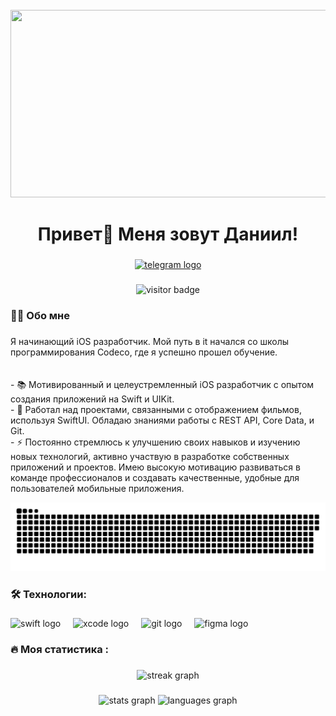 <!---
DaNiIlaIoS/DaNiIlaIoS is a ✨ special ✨ repository because its `README.md` (this file) appears on your GitHub profile.
You can click the Preview link to take a look at your changes.
--->
<br clear="both">

<div align="center">
  <img height="300" width="600" src="https://user-images.githubusercontent.com/74038190/225813708-98b745f2-7d22-48cf-9150-083f1b00d6c9.gif"  />
</div>

###

<h1 align="center">Привет👋 Меня зовут Даниил!</h1>

###

<div align="center">
  <a href="https://t.me/DaNiIllSi" target="_blank">
    <img src="https://img.shields.io/static/v1?message=Telegram&logo=telegram&label=&color=2CA5E0&logoColor=white&labelColor=&style=for-the-badge" height="25" alt="telegram logo"  />
  </a>
</div>

###

<div align="center">
  <img src="https://visitor-badge.laobi.icu/badge?page_id=DaNiIlaIoS" alt="visitor badge"  />
</div>

###

<h3 align="left">👨‍💻 Обо мне</h3>

###

<p align="left">Я начинающий iOS разработчик. Мой путь в it начался со школы программирования Codeco, где я успешно прошел обучение. <br><br> <br>- 📚 Мотивированный и целеустремленный iOS разработчик с опытом создания приложений на Swift и UIKit. <br>- 🔭 Работал над проектами, связанными с отображением фильмов, используя SwiftUI. Обладаю знаниями работы с REST API, Core Data, и Git. <br>- ⚡ Постоянно стремлюсь к улучшению своих навыков и изучению новых технологий, активно участвую в разработке собственных приложений и проектов. Имею высокую мотивацию развиваться в команде профессионалов и создавать качественные, удобные для пользователей мобильные приложения.</p>

<p align="center">
 <img width="600" src="assets/github-snake.svg" alt="snake"/>
</p>

###

<h3 align="left">🛠 Технологии:</h3>

###
<div align="left">
  <img src="https://cdn.jsdelivr.net/gh/devicons/devicon@latest/icons/swift/swift-original.svg" height="40" alt="swift logo"/>
  <img width="12" />
  <img src="https://cdn.jsdelivr.net/gh/devicons/devicon@latest/icons/xcode/xcode-original.svg" height="40" alt="xcode logo"/>        
  <img width="12" />
  <img src="https://cdn.jsdelivr.net/gh/devicons/devicon@latest/icons/git/git-original.svg" height="40" alt="git logo"/>
  <img width="12" />
  <img src="https://cdn.jsdelivr.net/gh/devicons/devicon@latest/icons/figma/figma-original.svg" height="40" alt="figma logo"/>        
  <img width="12" />
</div>

###

<h3 align="left">🔥   Моя статистика :</h3>

###

<div align="center">
  <img src="https://streak-stats.demolab.com?user=DaNiIlaIoS&locale=en&mode=daily&theme=dark&hide_border=false&border_radius=5&order=3" height="220" alt="streak graph"  />
</div>

###

<div align="center">
  <img src="https://github-readme-stats.vercel.app/api?username=DaNiIlaIoS&hide_title=false&hide_rank=false&show_icons=true&include_all_commits=true&count_private=true&disable_animations=false&theme=dracula&locale=en&hide_border=false&order=1" height="150" alt="stats graph"  />
  <img src="https://github-readme-stats.vercel.app/api/top-langs?username=DaNiIlaIoS&locale=en&hide_title=false&layout=compact&card_width=320&langs_count=5&theme=dracula&hide_border=false&order=2" height="150" alt="languages graph"  />
</div>

###
